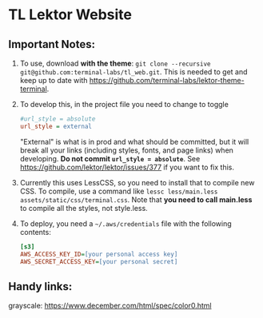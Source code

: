 # TL Lektor Website

## Important Notes:

1. To use, download **with the theme**: `git clone --recursive git@github.com:terminal-labs/tl_web.git`. This is needed to get and keep up to date with https://github.com/terminal-labs/lektor-theme-terminal.
2. To develop this, in the project file you need to change to toggle

    ```ini
    #url_style = absolute
    url_style = external
    ```

    "External" is what is in prod and what should be committed, but it will break all your links (including styles, fonts, and page links) when developing. **Do not commit `url_style = absolute`**. See https://github.com/lektor/lektor/issues/377 if you want to fix this.

3. Currently this uses LessCSS, so you need to install that to compile new CSS. To compile, use a command like `lessc less/main.less assets/static/css/terminal.css`. Note that **you need to call main.less** to compile all the styles, not style.less.
4. To deploy, you need a `~/.aws/credentials` file with the following contents:

    ```ini
    [s3]
    AWS_ACCESS_KEY_ID=[your personal access key]
    AWS_SECRET_ACCESS_KEY=[your personal secret]
    ```

## Handy links:

grayscale: https://www.december.com/html/spec/color0.html
